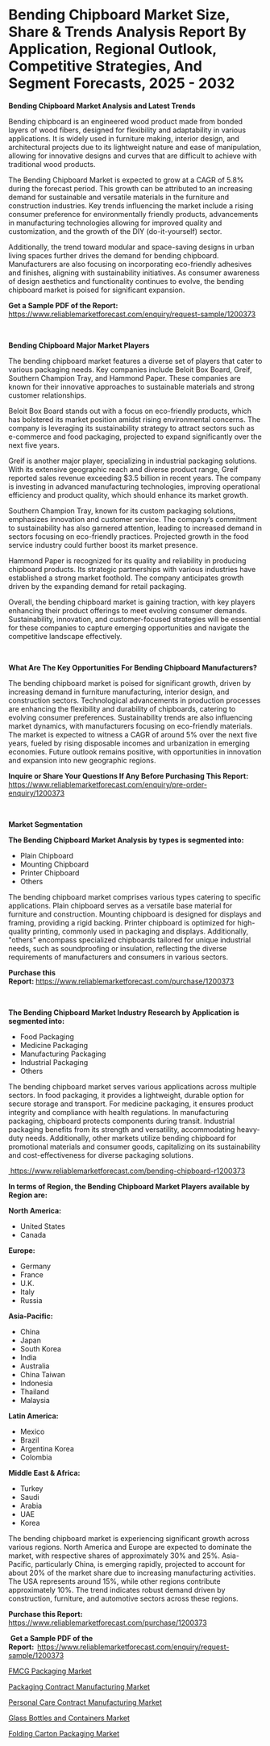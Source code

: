 <p><h1>Bending Chipboard Market Size, Share & Trends Analysis Report By Application, Regional Outlook, Competitive Strategies, And Segment Forecasts, 2025 - 2032</h1></p><p><strong>Bending Chipboard Market Analysis and Latest Trends</strong></p>
<p><p>Bending chipboard is an engineered wood product made from bonded layers of wood fibers, designed for flexibility and adaptability in various applications. It is widely used in furniture making, interior design, and architectural projects due to its lightweight nature and ease of manipulation, allowing for innovative designs and curves that are difficult to achieve with traditional wood products.</p><p>The Bending Chipboard Market is expected to grow at a CAGR of 5.8% during the forecast period. This growth can be attributed to an increasing demand for sustainable and versatile materials in the furniture and construction industries. Key trends influencing the market include a rising consumer preference for environmentally friendly products, advancements in manufacturing technologies allowing for improved quality and customization, and the growth of the DIY (do-it-yourself) sector.</p><p>Additionally, the trend toward modular and space-saving designs in urban living spaces further drives the demand for bending chipboard. Manufacturers are also focusing on incorporating eco-friendly adhesives and finishes, aligning with sustainability initiatives. As consumer awareness of design aesthetics and functionality continues to evolve, the bending chipboard market is poised for significant expansion.</p></p>
<p><strong>Get a Sample PDF of the Report:&nbsp;</strong> <a href="https://www.reliablemarketforecast.com/enquiry/request-sample/1200373?utm_campaign=1893&utm_medium=2&utm_source=Github&utm_content=ia&utm_term=08032025&utm_id=bending-chipboard">https://www.reliablemarketforecast.com/enquiry/request-sample/1200373</a></p>
<p>&nbsp;</p>
<p><strong>Bending Chipboard Major Market Players</strong></p>
<p><p>The bending chipboard market features a diverse set of players that cater to various packaging needs. Key companies include Beloit Box Board, Greif, Southern Champion Tray, and Hammond Paper. These companies are known for their innovative approaches to sustainable materials and strong customer relationships.</p><p>Beloit Box Board stands out with a focus on eco-friendly products, which has bolstered its market position amidst rising environmental concerns. The company is leveraging its sustainability strategy to attract sectors such as e-commerce and food packaging, projected to expand significantly over the next five years.</p><p>Greif is another major player, specializing in industrial packaging solutions. With its extensive geographic reach and diverse product range, Greif reported sales revenue exceeding $3.5 billion in recent years. The company is investing in advanced manufacturing technologies, improving operational efficiency and product quality, which should enhance its market growth.</p><p>Southern Champion Tray, known for its custom packaging solutions, emphasizes innovation and customer service. The company’s commitment to sustainability has also garnered attention, leading to increased demand in sectors focusing on eco-friendly practices. Projected growth in the food service industry could further boost its market presence.</p><p>Hammond Paper is recognized for its quality and reliability in producing chipboard products. Its strategic partnerships with various industries have established a strong market foothold. The company anticipates growth driven by the expanding demand for retail packaging.</p><p>Overall, the bending chipboard market is gaining traction, with key players enhancing their product offerings to meet evolving consumer demands. Sustainability, innovation, and customer-focused strategies will be essential for these companies to capture emerging opportunities and navigate the competitive landscape effectively.</p></p>
<p>&nbsp;</p>
<p><strong>What Are The Key Opportunities For Bending Chipboard Manufacturers?</strong></p>
<p><p>The bending chipboard market is poised for significant growth, driven by increasing demand in furniture manufacturing, interior design, and construction sectors. Technological advancements in production processes are enhancing the flexibility and durability of chipboards, catering to evolving consumer preferences. Sustainability trends are also influencing market dynamics, with manufacturers focusing on eco-friendly materials. The market is expected to witness a CAGR of around 5% over the next five years, fueled by rising disposable incomes and urbanization in emerging economies. Future outlook remains positive, with opportunities in innovation and expansion into new geographic regions.</p></p>
<p><strong>Inquire or Share Your Questions If Any Before Purchasing This Report:</strong> <a href="https://www.reliablemarketforecast.com/enquiry/pre-order-enquiry/1200373?utm_campaign=1893&utm_medium=2&utm_source=Github&utm_content=ia&utm_term=08032025&utm_id=bending-chipboard">https://www.reliablemarketforecast.com/enquiry/pre-order-enquiry/1200373</a></p>
<p>&nbsp;</p>
<p><strong>Market Segmentation</strong></p>
<p><strong>The Bending Chipboard Market Analysis by types is segmented into:</strong></p>
<p><ul><li>Plain Chipboard</li><li>Mounting Chipboard</li><li>Printer Chipboard</li><li>Others</li></ul></p>
<p><p>The bending chipboard market comprises various types catering to specific applications. Plain chipboard serves as a versatile base material for furniture and construction. Mounting chipboard is designed for displays and framing, providing a rigid backing. Printer chipboard is optimized for high-quality printing, commonly used in packaging and displays. Additionally, "others" encompass specialized chipboards tailored for unique industrial needs, such as soundproofing or insulation, reflecting the diverse requirements of manufacturers and consumers in various sectors.</p></p>
<p><strong>Purchase this Report:&nbsp;</strong><a href="https://www.reliablemarketforecast.com/purchase/1200373?utm_campaign=1893&utm_medium=2&utm_source=Github&utm_content=ia&utm_term=08032025&utm_id=bending-chipboard">https://www.reliablemarketforecast.com/purchase/1200373</a></p>
<p>&nbsp;</p>
<p><strong>The Bending Chipboard Market Industry Research by Application is segmented into:</strong></p>
<p><ul><li>Food Packaging</li><li>Medicine Packaging</li><li>Manufacturing Packaging</li><li>Industrial Packaging</li><li>Others</li></ul></p>
<p><p>The bending chipboard market serves various applications across multiple sectors. In food packaging, it provides a lightweight, durable option for secure storage and transport. For medicine packaging, it ensures product integrity and compliance with health regulations. In manufacturing packaging, chipboard protects components during transit. Industrial packaging benefits from its strength and versatility, accommodating heavy-duty needs. Additionally, other markets utilize bending chipboard for promotional materials and consumer goods, capitalizing on its sustainability and cost-effectiveness for diverse packaging solutions.</p></p>
<p><a href="https://www.reliablemarketforecast.com/bending-chipboard-r1200373?utm_campaign=1893&utm_medium=2&utm_source=Github&utm_content=ia&utm_term=08032025&utm_id=bending-chipboard">&nbsp;https://www.reliablemarketforecast.com/bending-chipboard-r1200373</a></p>
<p><strong>In terms of Region, the Bending Chipboard Market Players available by Region are:</strong></p>
<p>
    <p> <strong> North America: </strong>
        <ul>
            <li>United States</li>
            <li>Canada</li>
        </ul>
        </p> 
    <p> <strong> Europe: </strong>
        <ul>
            <li>Germany</li>
            <li>France</li>
            <li>U.K.</li>
            <li>Italy</li>
            <li>Russia</li>
        </ul>
        </p> 
    <p> <strong> Asia-Pacific: </strong>
        <ul>
            <li>China</li>
            <li>Japan</li>
            <li>South Korea</li>
            <li>India</li>
            <li>Australia</li>
            <li>China Taiwan</li>
            <li>Indonesia</li>
            <li>Thailand</li>
            <li>Malaysia</li>
        </ul>
        </p> 
    <p> <strong> Latin America: </strong>
        <ul>
            <li>Mexico</li>
            <li>Brazil</li>
            <li>Argentina Korea</li>
            <li>Colombia</li>
        </ul>
        </p> 
    <p> <strong> Middle East & Africa: </strong>
        <ul>
            <li>Turkey</li>
            <li>Saudi</li>
            <li>Arabia</li>
            <li>UAE</li>
            <li>Korea</li>
        </ul>
    </p>
    </p>
<p><p>The bending chipboard market is experiencing significant growth across various regions. North America and Europe are expected to dominate the market, with respective shares of approximately 30% and 25%. Asia-Pacific, particularly China, is emerging rapidly, projected to account for about 20% of the market share due to increasing manufacturing activities. The USA represents around 15%, while other regions contribute approximately 10%. The trend indicates robust demand driven by construction, furniture, and automotive sectors across these regions.</p></p>
<p><strong>Purchase this Report: </strong><a href="https://www.reliablemarketforecast.com/purchase/1200373?utm_campaign=1893&utm_medium=2&utm_source=Github&utm_content=ia&utm_term=08032025&utm_id=bending-chipboard">https://www.reliablemarketforecast.com/purchase/1200373</a></p>
<p>&nbsp;<strong>Get a Sample PDF of the Report:&nbsp;&nbsp;</strong><a href="https://www.reliablemarketforecast.com/enquiry/request-sample/1200373?utm_campaign=1893&utm_medium=2&utm_source=Github&utm_content=ia&utm_term=08032025&utm_id=bending-chipboard">https://www.reliablemarketforecast.com/enquiry/request-sample/1200373</a></p>
<p><strong></strong></p>
<p><p><a href="https://github.com/hoppeellia6b/Market-Research-Report-List-1/blob/main/fmcg-packaging-market.md?utm_campaign=1893&utm_medium=2&utm_source=Github&utm_content=ia&utm_term=08032025&utm_id=bending-chipboard">FMCG Packaging Market</a></p><p><a href="https://github.com/winjelequegt/Market-Research-Report-List-1/blob/main/packaging-contract-manufacturing-market.md?utm_campaign=1893&utm_medium=2&utm_source=Github&utm_content=ia&utm_term=08032025&utm_id=bending-chipboard">Packaging Contract Manufacturing Market</a></p><p><a href="https://github.com/fontshatintj/Market-Research-Report-List-1/blob/main/personal-care-contract-manufacturing-market.md?utm_campaign=1893&utm_medium=2&utm_source=Github&utm_content=ia&utm_term=08032025&utm_id=bending-chipboard">Personal Care Contract Manufacturing Market</a></p><p><a href="https://github.com/bredevasil2q/Market-Research-Report-List-1/blob/main/glass-bottles-and-containers-market.md?utm_campaign=1893&utm_medium=2&utm_source=Github&utm_content=ia&utm_term=08032025&utm_id=bending-chipboard">Glass Bottles and Containers Market</a></p><p><a href="https://github.com/nedzazollo74/Market-Research-Report-List-1/blob/main/folding-carton-packaging-market.md?utm_campaign=1893&utm_medium=2&utm_source=Github&utm_content=ia&utm_term=08032025&utm_id=bending-chipboard">Folding Carton Packaging Market</a></p></p>